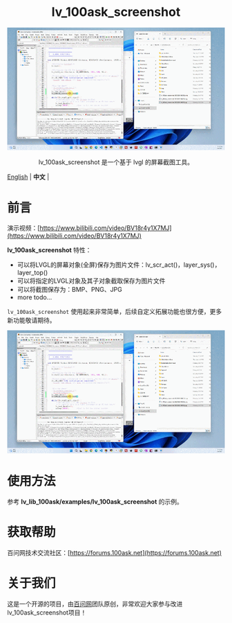 



<h1 align="center"> lv_100ask_screenshot</h1>

<p align="center">
<img src="lv_100ask_screenshot_demo.gif">
</p>
<p align="center">
lv_100ask_screenshot 是一个基于 lvgl 的屏幕截图工具。
</p>


[English](README.md) | **中文** |


# 前言

演示视频：[https://www.bilibili.com/video/BV18r4y1X7MJ](https://www.bilibili.com/video/BV18r4y1X7MJ)

**lv_100ask_screenshot** 特性：

- 可以将LVGL的屏幕对象(全屏)保存为图片文件：lv_scr_act()，layer_sys()，layer_top()
- 可以将指定的LVGL对象及其子对象截取保存为图片文件
- 可以将截图保存为：BMP、PNG、JPG
- more todo...

`lv_100ask_screenshot` 使用起来非常简单，后续自定义拓展功能也很方便，更多新功能敬请期待。

![](./lv_100ask_screenshot_demo.gif)


# 使用方法

参考 **lv_lib_100ask/examples/lv_100ask_screenshot** 的示例。


# 获取帮助

百问网技术交流社区：[https://forums.100ask.net](https://forums.100ask.net)

# 关于我们

这是一个开源的项目，由[百问网](https://www.100ask.net)团队原创，非常欢迎大家参与改进lv_100ask_screenshot项目！
